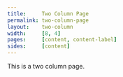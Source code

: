 ```yaml
---
title:     Two Column Page
permalink: two-column-page
layout:    two-column
width:     [8, 4]
pages:     [content, content-label]
sides:     [content]
---
```


This is a two column page.